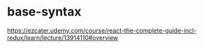 # base-syntax
https://ezcater.udemy.com/course/react-the-complete-guide-incl-redux/learn/lecture/13914110#overview
